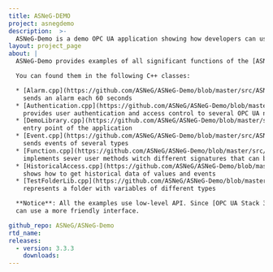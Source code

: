 ```yaml
---
title: ASNeG-DEMO
project: asnegdemo
description:  >-
  ASNeG-Demo is a demo OPC UA application showing how developers can use [OPC UA Stack](/projects/opcuastack)
layout: project_page
about: |
  ASNeG-Demo provides examples of all significant functions of the [ASNeG OPC UA Stack](/projects/opcuastack).

  You can found them in the following C++ classes:

  * [Alarm.cpp](https://github.com/ASNeG/ASNeG-Demo/blob/master/src/ASNeG-Demo/Library/Alarm.cpp)
    sends an alarm each 60 seconds
  * [Authentication.cpp](https://github.com/ASNeG/ASNeG-Demo/blob/master/src/ASNeG-Demo/Library/Authentication.cpp)
    provides user authentication and access control to several OPC UA nodes
  * [DemoLibrary.cpp](https://github.com/ASNeG/ASNeG-Demo/blob/master/src/ASNeG-Demo/Library/DemoLibrary.cpp)
    entry point of the application
  * [Event.cpp](https://github.com/ASNeG/ASNeG-Demo/blob/master/src/ASNeG-Demo/Library/Event.cpp)
    sends events of several types
  * [Function.cpp](https://github.com/ASNeG/ASNeG-Demo/blob/master/src/ASNeG-Demo/Library/Function.cpp)
    implements sever user methods witch different signatures that can be called with OPC UA Client
  * [HistoricalAccess.cpp](https://github.com/ASNeG/ASNeG-Demo/blob/master/src/ASNeG-Demo/Library/HistoricalAccess.cpp)
    shows how to get historical data of values and events
  * [TestFolderLib.cpp](https://github.com/ASNeG/ASNeG-Demo/blob/master/src/ASNeG-Demo/Library/TestFolderLib.cpp)
    represents a folder with variables of different types

  **Notice**: All the examples use low-level API. Since [OPC UA Stack 3.7.0](/news/2019/04/01/opcuastack-release-3.7.0.html) you
  can use a more friendly interface.

github_repo: ASNeG/ASNeG-Demo
rtd_name:
releases:
  - version: 3.3.3
    downloads:
---
```

